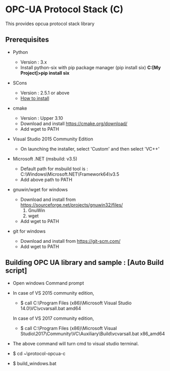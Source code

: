 OPC-UA Protocol Stack (C)
================================

This provides opcua protocol stack library

## Prerequisites ##

- Python
  - Version : 3.x
  - Install python-six with pip package manager (pip install six)
    **C:\[My Project]>pip install six**
- SCons
  - Version : 2.5.1 or above
  - [How to install](https://scons.org/doc/1.2.0/HTML/scons-user/x166.html)

- cmake
  - Version : Upper 3.10
  - Download and install https://cmake.org/download/
  - Add wget to PATH

- Visual Studio 2015 Community Edition
  - On launching the installer, select 'Custom' and then select 'VC++'

- Microsoft .NET (msbuild: v3.5)
  - Default path for msbuild tool is : C:\Windows\Microsoft.NET\Framework64\v3.5
  - Add above path to PATH

- gnuwin/wget for windows
  - Download and install from https://sourceforge.net/projects/gnuwin32/files/
    1. GnuWin
    2. wget
  - Add wget to PATH
  
- git for windows
  - Download and install from https://git-scm.com/
  - Add wget to PATH

## Building OPC UA library and sample : [Auto Build script] ##

- Open windows Command prompt

- In case of VS 2015 community edition, 
	- $ call C:\Program Files (x86)\Microsoft Visual Studio 14.0\VC\vcvarsall.bat amd64

  In case of VS 2017 community edition, 
	- $ call C:\Program Files (x86)\Microsoft Visual Studio\2017\Community\VC\Auxiliary\Build\vcvarsall.bat x86_amd64

- The above command will turn cmd to visual studio terminal.

- $ cd ~\protocol-opcua-c

- $ build_windows.bat

